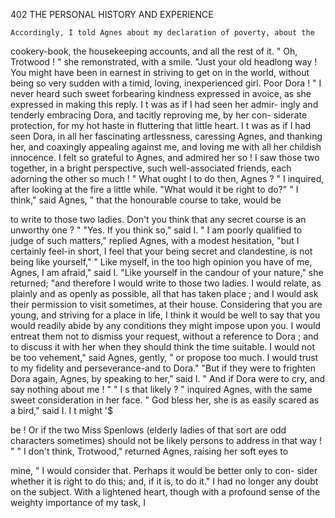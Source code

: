 402            THE PERSONAL HISTORY AND EXPERIENCE

    Accordingly, I told Agnes about my declaration of poverty, about the
 cookery-book, the housekeeping accounts, and all the rest of it.
    " Oh, Trotwood ! " she remonstrated, with a smile. "Just your old
headlong way ! You might have been in earnest in striving to get on in
the world, without being so very sudden with a timid, loving, inexperienced
girl. Poor Dora ! "
    I never heard such sweet forbearing kindness expressed in avoice, as
 she expressed in making this reply. I t was as if I had seen her admir-
ingly and tenderly embracing Dora, and tacitly reproving me, by her con-
 siderate protection, for my hot haste in fluttering that little heart. I t was
as if I had seen Dora, in all her fascinating artlessness, caressing Agnes,
and thanking her, and coaxingly appealing against me, and loving me with
all her childish innocence.
    I felt so grateful to Agnes, and admired her so ! I saw those two
together, in a bright perspective, such well-associated friends, each adorning
the other so much !
    " What ought I to do then, Agnes ? " I inquired, after looking at the
fire a little while. "What would it be right to do?"
    " I think," said Agnes, " that the honourable course to take, would be

to write to those two ladies. Don't you think that any secret course is
an unworthy one ? "
    "Yes. If you think so," said I.
    " I am poorly qualified to judge of such matters," replied Agnes, with
 a modest hesitation, "but I certainly feel-in short, I feel that your
being secret and clandestine, is not being like yourself,"
    " Like myself, in the too high opinion you have of me, Agnes, I am
afraid," said I.
    "Like yourself in the candour of your nature," she returned; "and
therefore I would write to those two ladies. I would relate, as plainly
and as openly as possible, all that has taken place ; and I would ask their
permission to visit sometimes, at their house. Considering that you are
young, and striving for a place in life, I think it would be well to say that
you would readily abide by any conditions they might impose upon you.
I would entreat them not to dismiss your request, without a reference to
Dora ; and to discuss it with her when they should think the time suitable.
I would not be too vehement," said Agnes, gently, " or propose too much.
I would trust to my fidelity and perseverance-and to Dora."
   "But if they were to frighten Dora again, Agnes, by speaking to her,"
said I. " And if Dora were to cry, and say nothing about me ! "
   " I s that likely ? " inquired Agnes, with the same sweet consideration in
her face.
   " God bless her, she is as easily scared as a bird," said I. I t might
                                                                   '$

be ! Or if the two Miss Spenlows (elderly ladies of that sort are odd
characters sometimes) should not be likely persons to address in that
way ! "
   " I don't think, Trotwood," returned Agnes, raising her soft eyes to

mine, " I would consider that. Perhaps it would be better only to con-
sider whether it is right to do this; and, if it is, to do it."
   I had no longer any doubt on the subject. With a lightened heart,
though with a profound sense of the weighty importance of my task, I
